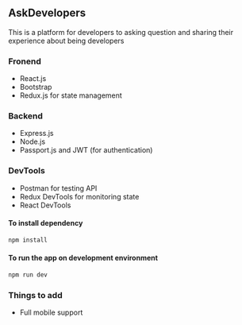 ## AskDevelopers

This is a platform for developers to asking question and sharing their experience about being developers

### Fronend

- React.js
- Bootstrap
- Redux.js for state management

### Backend

- Express.js
- Node.js
- Passport.js and JWT (for authentication)

### DevTools

- Postman for testing API
- Redux DevTools for monitoring state
- React DevTools

#### To install dependency

```Javascript
npm install
```

#### To run the app on development environment

```Javascript
npm run dev
```

### Things to add

- Full mobile support
